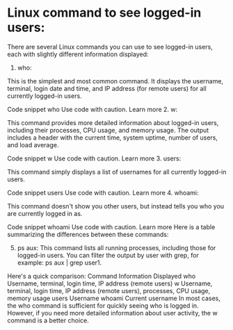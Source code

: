 # Linux command to see logged-in users:


There are several Linux commands you can use to see logged-in users, each with slightly different information displayed:

1. who:

This is the simplest and most common command. It displays the username, terminal, login date and time, and IP address (for remote users) for all currently logged-in users.

Code snippet
who
Use code with caution. Learn more
2. w:

This command provides more detailed information about logged-in users, including their processes, CPU usage, and memory usage. The output includes a header with the current time, system uptime, number of users, and load average.

Code snippet
w
Use code with caution. Learn more
3. users:

This command simply displays a list of usernames for all currently logged-in users.

Code snippet
users
Use code with caution. Learn more
4. whoami:

This command doesn't show you other users, but instead tells you who you are currently logged in as.

Code snippet
whoami
Use code with caution. Learn more
Here is a table summarizing the differences between these commands:

5. ps aux: This command lists all running processes, including those for logged-in users. You can filter the output by user with grep, for example: ps aux | grep user1.

Here's a quick comparison:
Command	Information Displayed
who	Username, terminal, login time, IP address (remote users)
w	Username, terminal, login time, IP address (remote users), processes, CPU usage, memory usage
users	Username
whoami	Current username
In most cases, the who command is sufficient for quickly seeing who is logged in. However, if you need more detailed information about user activity, the w command is a better choice.
